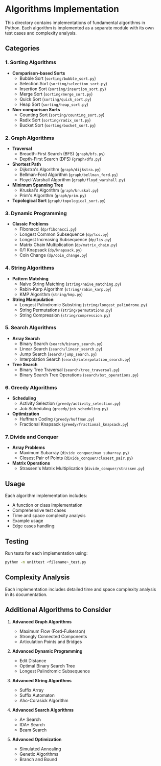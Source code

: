 # Algorithms Implementation

This directory contains implementations of fundamental algorithms in Python. Each algorithm is implemented as a separate module with its own test cases and complexity analysis.

## Categories

### 1. Sorting Algorithms
- **Comparison-based Sorts**
  - Bubble Sort (`sorting/bubble_sort.py`)
  - Selection Sort (`sorting/selection_sort.py`)
  - Insertion Sort (`sorting/insertion_sort.py`)
  - Merge Sort (`sorting/merge_sort.py`)
  - Quick Sort (`sorting/quick_sort.py`)
  - Heap Sort (`sorting/heap_sort.py`)
- **Non-comparison Sorts**
  - Counting Sort (`sorting/counting_sort.py`)
  - Radix Sort (`sorting/radix_sort.py`)
  - Bucket Sort (`sorting/bucket_sort.py`)

### 2. Graph Algorithms
- **Traversal**
  - Breadth-First Search (BFS) (`graph/bfs.py`)
  - Depth-First Search (DFS) (`graph/dfs.py`)
- **Shortest Path**
  - Dijkstra's Algorithm (`graph/dijkstra.py`)
  - Bellman-Ford Algorithm (`graph/bellman_ford.py`)
  - Floyd-Warshall Algorithm (`graph/floyd_warshall.py`)
- **Minimum Spanning Tree**
  - Kruskal's Algorithm (`graph/kruskal.py`)
  - Prim's Algorithm (`graph/prim.py`)
- **Topological Sort** (`graph/topological_sort.py`)

### 3. Dynamic Programming
- **Classic Problems**
  - Fibonacci (`dp/fibonacci.py`)
  - Longest Common Subsequence (`dp/lcs.py`)
  - Longest Increasing Subsequence (`dp/lis.py`)
  - Matrix Chain Multiplication (`dp/matrix_chain.py`)
  - 0/1 Knapsack (`dp/knapsack.py`)
  - Coin Change (`dp/coin_change.py`)

### 4. String Algorithms
- **Pattern Matching**
  - Naive String Matching (`string/naive_matching.py`)
  - Rabin-Karp Algorithm (`string/rabin_karp.py`)
  - KMP Algorithm (`string/kmp.py`)
- **String Manipulation**
  - Longest Palindromic Substring (`string/longest_palindrome.py`)
  - String Permutations (`string/permutations.py`)
  - String Compression (`string/compression.py`)

### 5. Search Algorithms
- **Array Search**
  - Binary Search (`search/binary_search.py`)
  - Linear Search (`search/linear_search.py`)
  - Jump Search (`search/jump_search.py`)
  - Interpolation Search (`search/interpolation_search.py`)
- **Tree Search**
  - Binary Tree Traversal (`search/tree_traversal.py`)
  - Binary Search Tree Operations (`search/bst_operations.py`)

### 6. Greedy Algorithms
- **Scheduling**
  - Activity Selection (`greedy/activity_selection.py`)
  - Job Scheduling (`greedy/job_scheduling.py`)
- **Optimization**
  - Huffman Coding (`greedy/huffman.py`)
  - Fractional Knapsack (`greedy/fractional_knapsack.py`)

### 7. Divide and Conquer
- **Array Problems**
  - Maximum Subarray (`divide_conquer/max_subarray.py`)
  - Closest Pair of Points (`divide_conquer/closest_pair.py`)
- **Matrix Operations**
  - Strassen's Matrix Multiplication (`divide_conquer/strassen.py`)

## Usage

Each algorithm implementation includes:
- A function or class implementation
- Comprehensive test cases
- Time and space complexity analysis
- Example usage
- Edge cases handling

## Testing

Run tests for each implementation using:
```bash
python -m unittest <filename>_test.py
```

## Complexity Analysis

Each implementation includes detailed time and space complexity analysis in its documentation.

## Additional Algorithms to Consider

1. **Advanced Graph Algorithms**
   - Maximum Flow (Ford-Fulkerson)
   - Strongly Connected Components
   - Articulation Points and Bridges

2. **Advanced Dynamic Programming**
   - Edit Distance
   - Optimal Binary Search Tree
   - Longest Palindromic Subsequence

3. **Advanced String Algorithms**
   - Suffix Array
   - Suffix Automaton
   - Aho-Corasick Algorithm

4. **Advanced Search Algorithms**
   - A* Search
   - IDA* Search
   - Beam Search

5. **Advanced Optimization**
   - Simulated Annealing
   - Genetic Algorithms
   - Branch and Bound 